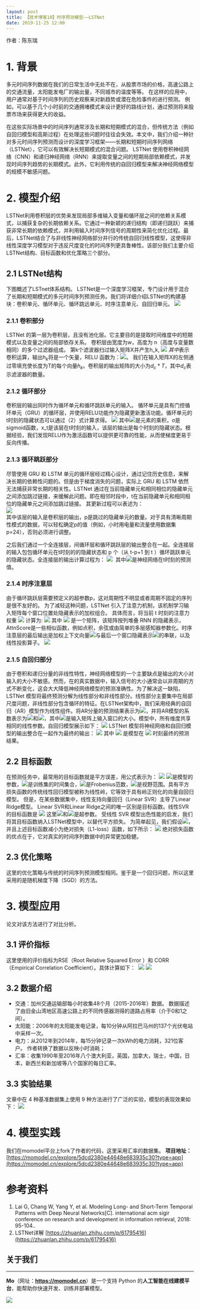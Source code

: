 ```yaml
---
layout: post
title: 【技术博客10】时序预测模型——LSTNet
date: 2019-11-25 12:00
---
```


作者：陈东瑞


# 1. 背景

多元时间序列数据在我们的日常生活中无处不在，从股票市场的价格，高速公路上的交通流量，太阳能发电厂的输出量，不同城市的温度等等。 在这样的应用中，用户通常对基于时间序列的历史观察来对新趋势或潜在危险事件的进行预测。 例如，可以基于几个小时前的交通拥堵模式来设计更好的路线计划，通过预测将来股票市场来获得更大的收益。

在这些实际场景中的时间序列通常涉及长期和短期模式的混合，但传统方法（例如自回归模型和高斯过程）在处理这些问题时往往会失效。本文中，我们介绍一种针对多元时间序列预测而设计的深度学习框架——长期和短期时间序列网络（LSTNet），它可以有效解决长短期模式的混合问题。 LSTNet 使用卷积神经网络（CNN）和递归神经网络（RNN）来提取变量之间的短期局部依赖模式，并发现时间序列趋势的长期模式。此外，它利用传统的自回归模型来解决神经网络模型的规模不敏感问题。

# 2. 模型介绍

LSTNet利用卷积层的优势来发现局部多维输入变量和循环层之间的依赖关系模式，以捕获复杂的长期依赖关系。它通过一种新颖的递归结构（即递归跳跃）来捕获非常长期的依赖模式，并利用输入时间序列信号的周期性来简化优化过程。最后，LSTNet结合了与非线性神经网络部分并行的传统自回归线性模型，这使得非线性深度学习模型对于违反尺度变化的时间序列更具鲁棒性。该部分我们主要介绍LSTNet结构、目标函数和优化策略三个部分。

## 2.1 LSTNet结构

下图概述了LSTnet体系结构。 LSTNet是一个深度学习框架，专门设计用于混合了长期和短期模式的多元时间序列预测任务。我们将详细介绍LSTNet的构建基块：卷积单元、循环单元、循环跳远单元、时序注意单元、自回归单元。
 ![](https://imgbed.momodel.cn/201919092150-r.png)


### 2.1.1 卷积部分

LSTNet 的第一层为卷积层，且没有池化层。它主要目的是提取时间维度中的短期模式以及变量之间的局部依存关系。 卷积层由宽度为w，高度为 n（高度与变量数相同）的多个过滤器组成。 第k个滤波器扫过输入矩阵X并产生h_k,
![](https://imgbed.momodel.cn/201919092151-v.png)
*其中*表示卷积运算，输出$h_k$将是一个矢量，RELU 函数为：![](https://imgbed.momodel.cn/201919092153-P.png)。 我们在输入矩阵X的左侧通过零填充使长度为T的每个向量$h_k$。卷积层的输出矩阵的大小为$d_c * T$，其中$d_c$表示滤波器的数量。


### 2.1.2 循环部分

卷积层的输出同时作为循环单元和循环跳跃单元的输入。 循环单元是具有门控循环单元（GRU）的循环层，并使用RELU功能作为隐藏更新激活功能。循环单元的t时刻的隐藏状态可以通过（2）式计算求得。
![](https://imgbed.momodel.cn/201919092156-X.png)
其中![](https://imgbed.momodel.cn/201919092156-4.png)是元素的乘积，σ是sigmoid函数，x_t是该层在t时刻的输入，该层的输出是每个时刻的隐藏状态。根据经验，我们发现RELU作为激活函数可以提供更可靠的性能，从而使梯度更易于反向传播。


### 2.1.3 循环跳跃部分

尽管使用 GRU 和 LSTM 单元的循环层经过精心设计，通过记住历史信息，来解决长期的依赖性问题的。但是由于梯度消失的问题，实际上 GRU 和 LSTM 依然无法捕获非常长期的相关性。LSTNet 通过在当前隐藏单元和相同相位的隐藏单元之间添加跳过链接，来缓解此问题。即在相邻时段中，t在当前隐藏单元和相同相位的隐藏单元之间添加跳过链接。 其更新过程可以表述为：   
![](https://imgbed.momodel.cn/201919092158-9.png)    
其中该层的输入是卷积层的输出，p是跳过的隐藏单元的数量。对于具有清晰周期性模式的数据，可以轻松确定p的值（例如，小时用电量和流量使用数据集 p=24），否则必须进行调整。

之后我们通过一个全连接层，间循环层和循环跳跃层的输出整合在一起。全连接层的输入包包循环单元在t时刻的的隐藏状态和 p 个（从 t-p+1 到 t ）循环跳跃单元的隐藏状态。全连接层的输出计算过程为：
![](https://imgbed.momodel.cn/201919092200-a.png)
 其中![](https://imgbed.momodel.cn/201919092200-O.png)是神经网络在t时刻的预测值。
 

### 2.1.4 时序注意层

由于循环跳跃层需要预定义的超参数p，这对周期性不明显或者周期不固定的序列是很不友好的。 为了减轻这种问题，LSTNet 引入了注意力机制，该机制学习输入矩阵每个窗口位置处隐藏表示的加权组合。 具体而言，将当前 t 时刻的注意力权重 ![](https://imgbed.momodel.cn/201919092200-Z.png) 计算为:
![](https://cdn.nlark.com/yuque/__latex/d178d6fd1966a43da4b332c1cf673c81.svg#card=math&code=%5Calpha_t%20%3D%20AttnScore%28H_t%5ER%2C%20h_%7Bt-1%7D%5ER%29%20&height=24&width=193)
其中 ![](https://cdn.nlark.com/yuque/__latex/24ccc58a92a3f9e13d5e7bffd967c3de.svg#card=math&code=H_t%5ER%20%3D%20%5Bh_%7Bt-q%7D%5ER%2C%20...%2Ch_%7Bt-1%7D%5ER%5D&height=24&width=156) 是一个矩阵，该矩阵按列堆叠 RNN 的隐藏表示，AttnScore是一些相似函数，例如点积，余弦或由简单的多层感知器参数化。时序注意层的最后输出是加权上下文向量![](https://cdn.nlark.com/yuque/__latex/13cb615de1ea85f1f8d8ac11cc7ac816.svg#card=math&code=c_t%20%3D%20H_t%5Calpha_t&height=18&width=72)与最后一个窗口隐藏表示![](https://cdn.nlark.com/yuque/__latex/45cb86e13919ff72b4e58e111eb57596.svg#card=math&code=h_%7Bt-1%7D%5ER&height=24&width=30)的串联，以及线性投影算子。
![](https://cdn.nlark.com/yuque/__latex/4a941f7e4040150ed3146c919e738e0d.svg#card=math&code=h_t%5ED%20%3D%20W%5Bc_t%3Bh_%7Bt-1%7D%5ER%5D%2Bb&height=24&width=150)


### 2.1.5 自回归部分

由于卷积和递归分量的非线性特性，神经网络模型的一个主要缺点是输出的大小对输入的大小不敏感。然而，在的真实数据中，输入信号的大小通常会以非周期的方式不断变化，这会大大降低神经网络模型的预测准确性。为了解决这一缺陷，LSTNet 模型将最终预测分解为线性部分和非线性部分。线性部分主要集中在局部尺度问题，非线性部分包含循环的特征。在LSTNet架构中，我们采用经典的自回归（AR）模型作为线性组件。将AR分量的预测结果表示为![](https://cdn.nlark.com/yuque/__latex/88f3c50c33b4f5650acd3bf46b1e7085.svg#card=math&code=h_t%5EL%20%5Cin%20%5Cmathbb%7BR%7D%5En&height=23&width=61)，并将AR模型的系数表示为![](https://cdn.nlark.com/yuque/__latex/98931de55e3f5f63578ecbf563f90d0b.svg#card=math&code=W%5E%7Bar%7D%20%5Cin%20%5Cmathbb%7BR%7D%5E%7Bq%5E%7Bar%7D%7D&height=19&width=82)和![](https://cdn.nlark.com/yuque/__latex/8c5f0920d3d21e84f210de0a9e8fe40a.svg#card=math&code=b%5E%7Bar%7D%20%5Cin%20%5Cmathbb%7BR%7D&height=16&width=53)，其中![](https://cdn.nlark.com/yuque/__latex/2b9d4b528efb64a50bde0924b5921953.svg#card=math&code=q%5E%7Bar%7D&height=19&width=20)是输入矩阵上输入窗口的大小。模型中，所有维度共享相同的线性参数。自回归模型展示如下：
![](https://cdn.nlark.com/yuque/__latex/f1347363f7e48f3e3142d3f207857d14.svg#card=math&code=h_%7Bt%2Ci%7D%5EL%20%3D%20%5Csum_%7Bk%3D0%7D%5E%7Bq%5E%7Bar%7D-1%7DW_k%5E%7Bar%7Dy_%7Bt-k%2Ci%7D%2Bb%5E%7Bar%7D%20%5Ctag%7B5%7D&height=54&width=724)
LSTNet 模型将神经网络和自回归模型的输出整合在一起作为最终的输出：
![](https://cdn.nlark.com/yuque/__latex/92b357ed049d2c150e8084180b28700b.svg#card=math&code=%5Chat%7BY%7D_t%20%3D%20h_t%5ED%20%2Bh_t%5EL%20%5Ctag%7B6%7D&height=25&width=724)
其中 ![](https://cdn.nlark.com/yuque/__latex/96f463c23743eaa475147459e2decf5b.svg#card=math&code=%5Chat%7BY%7D_t&height=23&width=18) 是模型在 ![](https://cdn.nlark.com/yuque/__latex/e358efa489f58062f10dd7316b65649e.svg#card=math&code=t&height=14&width=6) 时刻最终的预测结果。


## 2.2 目标函数

在预测任务中，最常用的目标函数就是平方误差，用公式表示为：
![](https://cdn.nlark.com/yuque/__latex/7825186f7c652fec03104a0301d8315c.svg#card=math&code=%0A%5Cmathop%7Bminimize%7D%5Climits_%7B%5CTheta%7D%20%5Csum_%7Bt%20%5Cin%20%5COmega_%7BTrain%7D%7D%5Cleft%20%5C%7C%20Y_t-%5Chat%7BY%7D_%7Bt-h%7D%5Cright%5C%7C_F%5E2%20%5Ctag%7B7%7D&height=47&width=724)
![](https://cdn.nlark.com/yuque/__latex/b9dce96eb3d5a71b28f9f198c28d2d1b.svg#card=math&code=%5CTheta&height=16&width=12)是模型的参数，![](https://cdn.nlark.com/yuque/__latex/fafa55be275398e047bc37aa808d2773.svg#card=math&code=%5COmega_%7BTrain%7D&height=18&width=45)是训练集的时间集合，![](https://cdn.nlark.com/yuque/__latex/ad55371c54370984e53fe2e376607e3c.svg#card=math&code=%5Cleft%20%5C%7C%20%5Cbullet%20%5Cright%5C%7C_F&height=21&width=36)是Frobenius范数，![](https://cdn.nlark.com/yuque/__latex/2510c39011c5be704182423e3a695e91.svg#card=math&code=h&height=16&width=9)是视野范围。具有平方损失函数的传统线性回归模型被称为线性岭，它等效于具有岭正则化的向量自回归模型。 但是，在某些数据集中，线性支持向量回归（Linear SVR）主导了Linear Ridge模型。 Linear SVR和Linear Ridge之间的唯一区别是目标函数。线性SVR的目标函数是
![](https://cdn.nlark.com/yuque/__latex/34277d284ef2cf099ce5d5e426fc6c48.svg#card=math&code=%7B%0A%5Cbegin%7Bsplit%7D%0A%26%5Cmathop%7Bminimize%7D%5Climits_%7B%5CTheta%7D%20%5Cfrac%7B1%7D%7B2%7D%20%5Cleft%5C%7C%20%5CTheta%20%5Cright%5C%7C%20%2BC%20%5Csum_%7Bt%20%5Cin%20%5COmega_%7BTrain%7D%7D%5Csum_%7Bi%3D0%7D%5E%7Bn-1%7D%5Cxi_%7Bt%2Ci%7D%5C%5C%0A%26subject%5C%20to%20%7C%5Chat%7BY%7D_%7Bt-h%2Ci%7D-Y_%7Bt%2Ci%7D%7C%20%5Cleq%20%5Cxi_%7Bt%2Ci%7D%20%2B%5Cepsilon%20%2C%20t%20%5Cin%20%5COmega_%7BTrain%7D%2C%5Cxi_%7Bt%2Ci%7D%20%5Cge%200%0A%0A%5Cend%7Bsplit%7D%7D%5Ctag%7B8%7D&height=81&width=724)
这里![](https://cdn.nlark.com/yuque/__latex/0d61f8370cad1d412f80b84d143e1257.svg#card=math&code=C&height=16&width=12)和![](https://cdn.nlark.com/yuque/__latex/92e4da341fe8f4cd46192f21b6ff3aa7.svg#card=math&code=%5Cepsilon&height=12&width=6)是超参数。
受线性 SVR 模型出色性能的启发，我们将其目标函数纳入LSTNet模型中，以替代平方损失。 为简单起见，我们假设![](https://cdn.nlark.com/yuque/__latex/d584522e30a5604535b4097002cfd04d.svg#card=math&code=%5Cepsilon%20%3D%200%5E1&height=19&width=45)，并且上述目标函数减小为绝对损失（L1-loss）函数，如下所示：
![](https://cdn.nlark.com/yuque/__latex/c9dfbf68900e1d11e5cc698f3b8034ff.svg#card=math&code=%0A%5Cmathop%7Bminimize%7D%5Climits_%7B%5CTheta%7D%20%5Csum_%7Bt%20%5Cin%20%5COmega_%7BTrain%7D%7D%5Csum_%7Bi%3D0%7D%5E%7Bn-1%7D%7CY_%7Bt%2Ci%7D-%5Chat%7BY%7D_%7Bt-h%2Ci%7D%7C%0A%5Ctag%7B9%7D&height=57&width=724)
绝对损失函数的优点在于，它对真实的时间序列数据中的异常更加稳健。


## 2.3 优化策略

这里的优化策略与传统的时间序列预测模型相同。鉴于是一个回归问题，所以这里采用的是随机梯度下降（SGD）的方法。

# 3. 模型应用

论文对该方法进行了对比分析。

## 3.1 评价指标

这里使用的评价指标为RSE（Root Relative Squared Error ）和 CORR（Empirical Correlation Coefficient）。具体计算如下： 
![](https://cdn.nlark.com/yuque/__latex/8c434cf2a12596922065121382b8bcb6.svg#card=math&code=RSE%20%3D%20%5Cfrac%7B%5Csqrt%7B%5Csum_%7B%28i%2Ct%29%5Cin%20%5COmega_%7BTest%7D%7D%28Y_%7Bit%7D-%5Chat%7BY%7D_%7Bit%7D%29%5E2%7D%7D%7B%5Csqrt%7B%5Csum_%7B%28i%2Ct%29%5Cin%20%5COmega_%7BTest%7D%7D%28Y_%7Bit%7D-mean%28Y%29%5E2%7D%7D%20%5Ctag%7B10%7D&height=76&width=724)
![](https://cdn.nlark.com/yuque/__latex/30b9b09747902fa0e6eebef2190a3b74.svg#card=math&code=CORR%20%3D%20%5Cfrac%7B1%7D%7Bn%7D%20%5Csum_%7Bi%3D1%7D%5E%7Bn%7D%20%5Cfrac%7B%5Csum_t%28Y_%7Bit%7D-mean%28Y_i%29%29%28%5Chat%7BY%7D_%7Bit%7D-mean%28%5Chat%7BY%7D_i%29%29%7D%7B%5Csqrt%7B%5Csum_t%28Y_%7Bit%7D-mean%28Y_i%29%29%5E2%28%5Chat%7BY%7D_%7Bit%7D-mean%28%5Chat%7BY%7D_i%29%29%5E2%7D%20%7D%5Ctag%7B11%7D&height=64&width=724)


## 3.2 数据介绍

- 交通：加州交通运输部每小时收集48个月（2015-2016年）数据。 数据描述了由旧金山湾地区高速公路上的不同传感器测得的道路占用率（介于0和1之间）。
- 太阳能：2006年的太阳能发电记录，每10分钟从阿拉巴马州的137个光伏电站中采样一次。
- 电力：从2012年到2014年，每15分钟记录一次kWh的电力消耗，321位客户。 作者转换了数据以反映小时消耗；
- 汇率：收集1990年至2016年八个澳大利亚，英国，加拿大，瑞士，中国，日本，新西兰和新加坡等八个国家的每日汇率。
 

## 3.3 实验结果

文章中在 4 种基准数据集上使用 9 种方法进行了广泛的实验，模型的表现效果如下：
![](https://cdn.nlark.com/yuque/0/2019/png/492106/1573722969882-4a853e7f-a338-4e58-9393-c0e8ed47bc6a.png#align=left&display=inline&height=699&originHeight=699&originWidth=1325&size=0&status=done&width=1325)


# 4. 模型实践

我们在momodel平台上fork了作者的代码，这里采用汇率的数据集。
**项目地址：**[https://momodel.cn/explore/5dcd2380e44648e683935c30?type=app](https://momodel.cn/explore/5dcd2380e44648e683935c30?type=app)


# 参考资料

1. Lai G, Chang W, Yang Y, et al. Modeling Long- and Short-Term Temporal Patterns with Deep Neural Networks[C]. international acm sigir conference on research and development in information retrieval, 2018: 95-104..
1. LSTNet详解 [https://zhuanlan.zhihu.com/p/61795416](https://zhuanlan.zhihu.com/p/61795416)

## 关于我们

---

**Mo**（网址：[**https://**](https://momodel.cn/)[**momodel.cn**](https://momodel.cn/)）是一个支持 Python 的**人工智能在线建模平台**，能帮助你快速开发、训练并部署模型。

![](https://cdn.nlark.com/yuque/0/2019/png/503359/1574649186071-3a17b007-71cd-4c87-a7b5-6df95c733a96.png#align=left&display=inline&height=175&originHeight=175&originWidth=360&size=0&status=done&width=360)

